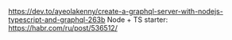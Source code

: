 https://dev.to/ayeolakenny/create-a-graphql-server-with-nodejs-typescript-and-graphql-263b
Node + TS starter: https://habr.com/ru/post/536512/